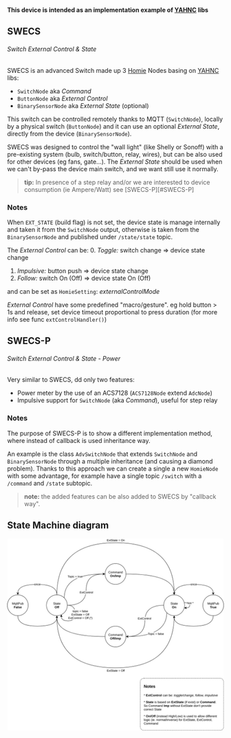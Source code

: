 **This device is intended as an implementation example of [YAHNC](https://github.com/elbowz/yahnc) libs**

## SWECS
###### Switch External Control & State

SWECS is an advanced Switch made up 3 [Homie](https://github.com/homieiot/homie-esp8266) Nodes basing on [YAHNC](https://github.com/elbowz/yahnc) libs:
* `SwitchNode` aka *Command*
* `ButtonNode` aka *External Control*
* `BinarySensorNode` aka *External State* (optional)

This switch can be controlled remotely thanks to MQTT (`SwitchNode`), locally by a physical switch (`ButtonNode`) and it can use an optional *External State*, directly from the device (`BinarySensorNode`).

SWECS was designed to control the "wall light" (like Shelly or Sonoff) with a pre-existing system (bulb, switch/button, relay, wires), but can be also used for other devices (eg fans, gate...). The *External State* should be used when we can't by-pass the device main switch, and we want still use it normally.

> **tip:** In presence of a step relay and/or we are interested to device consumption (ie Ampere/Watt) see [SWECS-P][#SWECS-P]

### Notes

When `EXT_STATE` (build flag) is not set, the device state is manage internally and taken it from the `SwitchNode` output, otherwise is taken from the `BinarySensorNode` and published under `/state/state` topic.

The *External Control* can be:
0. *Toggle:* switch change => device state change
1. *Impulsive:* button push => device state change 
2. *Follow:* switch On (Off) => device state On (Off)

and can be set as `HomieSetting`: *externalControlMode*

*External Control* have some predefined "macro/gesture".
eg hold button > 1s and release, set device timeout proportional to press duration (for more info see func `extControlHandler()`) 

## SWECS-P
###### Switch External Control & State - Power

Very similar to SWECS, dd only two features:
* Power meter by the use of an ACS7128 (`ACS7128Node` extend `AdcNode`)
* Impulsive support for `SwitchNode` (aka *Command*), useful for step relay

### Notes

The purpose of SWECS-P is to show a different implementation method, where instead of callback is used inheritance way.

An example is the class `AdvSwitchNode` that extends `SwitchNode` and `BinarySensorNode` through a multiple inheritance (and causing a diamond problem). Thanks to this approach we can create a single a new `HomieNode` with some advantage, for example have a single topic `/switch` with a `/command` and `/state` subtopic.

> **note:** the added features can be also added to SWECS by "callback way". 

## State Machine diagram

![state machine diagram](imgs/state-machine.png)

